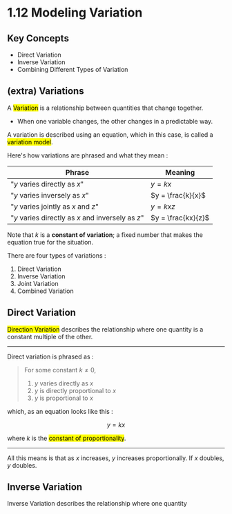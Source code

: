 # 1.12 Modeling Variation

## Key Concepts

- Direct Variation
- Inverse Variation
- Combining Different Types of Variation


## (extra) Variations

A <mark class="hltr-trippy">Variation</mark> is a relationship between quantities that change together.
- When one variable changes, the other changes in a predictable way.

A variation is described using an equation, which in this case, is called a <mark class="hltr-trippy">variation model</mark>.

Here's how variations are phrased and what they mean :

| Phrase                                            | Meaning            |
| ------------------------------------------------- | ------------------ |
| "$y$ varies directly as $x$"                      | $y = kx$           |
| "$y$ varies inversely as $x$"                     | $y = \frac{k}{x}$  |
| "$y$ varies jointly as $x$ and $z$"               | $y = kxz$          |
| "$y$ varies directly as $x$ and inversely as $z$" | $y = \frac{kx}{z}$ |

Note that $k$ is a **constant of variation**; a fixed number that makes the equation true for the situation.

There are four types of variations :
1. Direct Variation
2. Inverse Variation
3. Joint Variation
4. Combined Variation


## Direct Variation

<mark class="hltr-trippy">Direction Variation</mark> describes the relationship where one quantity is a constant multiple of the other.

---

Direct variation is phrased as :

> For some constant $k \neq 0$,
> 1. $y$ varies directly as $x$
> 2. $y$ is directly proportional to $x$
> 3. $y$ is proportional to $x$

which, as an equation looks like this :

$$
y = kx
$$

where $k$ is the <mark class="hltr-trippy">constant of proportionality</mark>.

---

All this means is that as $x$ increases, $y$ increases proportionally. If $x$ doubles, $y$ doubles.


## Inverse Variation

Inverse Variation describes the relationship where one quantity 